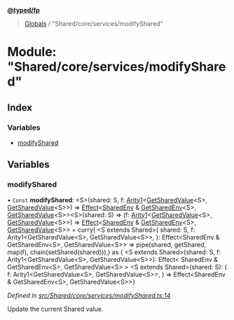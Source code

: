 **[@typed/fp](../README.md)**

> [Globals](../globals.md) / "Shared/core/services/modifyShared"

# Module: "Shared/core/services/modifyShared"

## Index

### Variables

* [modifyShared](_shared_core_services_modifyshared_.md#modifyshared)

## Variables

### modifyShared

• `Const` **modifyShared**: \<S>(shared: S, f: [Arity1](_common_types_.md#arity1)\<[GetSharedValue](_shared_core_model_shared_.md#getsharedvalue)\<S>, [GetSharedValue](_shared_core_model_shared_.md#getsharedvalue)\<S>>) => [Effect](_effect_effect_.effect.md)\<[SharedEnv](../interfaces/_shared_core_services_sharedenv_.sharedenv.md) & [GetSharedEnv](_shared_core_model_shared_.md#getsharedenv)\<S>, [GetSharedValue](_shared_core_model_shared_.md#getsharedvalue)\<S>>\<S>(shared: S) => (f: [Arity1](_common_types_.md#arity1)\<[GetSharedValue](_shared_core_model_shared_.md#getsharedvalue)\<S>, [GetSharedValue](_shared_core_model_shared_.md#getsharedvalue)\<S>>) => [Effect](_effect_effect_.effect.md)\<[SharedEnv](../interfaces/_shared_core_services_sharedenv_.sharedenv.md) & [GetSharedEnv](_shared_core_model_shared_.md#getsharedenv)\<S>, [GetSharedValue](_shared_core_model_shared_.md#getsharedvalue)\<S>> = curry( \<S extends Shared>( shared: S, f: Arity1\<GetSharedValue\<S>, GetSharedValue\<S>>, ): Effect\<SharedEnv & GetSharedEnv\<S>, GetSharedValue\<S>> => pipe(shared, getShared, map(f), chain(setShared(shared))),) as { \<S extends Shared>(shared: S, f: Arity1\<GetSharedValue\<S>, GetSharedValue\<S>>): Effect\< SharedEnv & GetSharedEnv\<S>, GetSharedValue\<S> > \<S extends Shared>(shared: S): ( f: Arity1\<GetSharedValue\<S>, GetSharedValue\<S>>, ) => Effect\<SharedEnv & GetSharedEnv\<S>, GetSharedValue\<S>>}

*Defined in [src/Shared/core/services/modifyShared.ts:14](https://github.com/TylorS/typed-fp/blob/8639976/src/Shared/core/services/modifyShared.ts#L14)*

Update the current Shared value.
